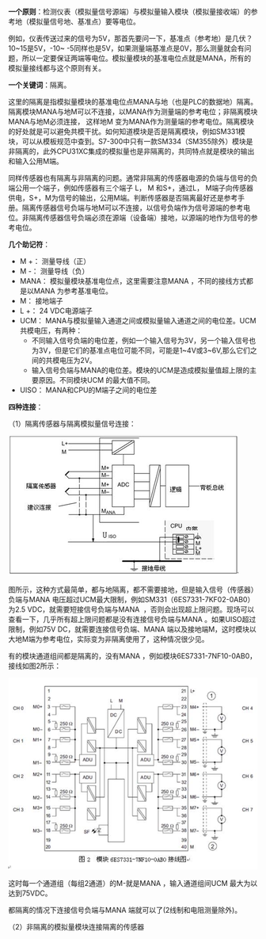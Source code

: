 **一个原则**：检测仪表（模拟量信号源端）与模拟量输入模块（模拟量接收端）的参考地（模拟量信号地、基准点）要等电位。

例如，仪表传送过来的信号为5V，那首先要问一下，基准点（参考地）是几伏？10~15是5V，-10~ -5同样也是5V，如果测量端基准点是0V，那么测量就会有问题，所以一定要保证两端等电位。模拟量模块的基准电位点就是MANA，所有的模拟量接线都与这个原则有关。

**一个关键词**：隔离。

这里的隔离是指模拟量模块的基准电位点MANA与地（也是PLC的数据地）隔离。隔离模块MANA与地M可以不连接，以MANA作为测量端的参考电位；非隔离模块MANA与地M必须连接， 这样地M 变为MANA作为测量端的参考电位。隔离模块的好处就是可以避免共模干扰。如何知道模块是否是隔离模块，例如SM331模块，可以从模板规范中查到。S7-300中只有一款SM334（SM355除外）模块是非隔离的，此外CPU31XC集成的模拟量也是非隔离的，共同特点就是模块的输出和输入公用M端。

同样传感器也有隔离与非隔离的问题。通常非隔离的传感器电源的负端与信号的负端公用一个端子，例如传感器有三个端子 L， M 和S+，通过L， M端子向传感器供电，S+，M为信号的输出，公用M端。判断传感器是否隔离最好还是参考手册。隔离传感器信号负端与地M可以不连接，以信号负端作为信号源端的参考电位。非隔离传感器信号负端必须在源端（设备端）接地，以源端的地作为信号的参考电位。

**几个助记符**：

* M +： 测量导线（正）
* M -：  测量导线（负）
* MANA： 模拟量模块基准电位点，这里需要注意MANA  ，不同的接线方式都是以MANA  为参考基准电位。
* M：    接地端子 
* L +： 24 VDC电源端子
* UCM： MANA与模拟量输入通道之间或模拟量输入通道之间的电位差。UCM共模电压，有两种：
  * 不同输入信号负端的电位差，例如一个输入信号为3V，另一个输入信号也为3V，但是它们的基准点电位可能不同，可能是1~4V或3~6V,那么它们之间的共模电压为2V。
  * 输入信号负端与MANA的电位差。模块的UCM是造成模拟量值超上限的主要原因。不同模块UCM 的最大值不同。
* UISO： MANA和CPU的M端子之间的电位差

**四种连接**：

（1）隔离传感器与隔离模拟量信号连接：

![](/assets/1.JPG)

图所示，这种方式最简单，都与地隔离，都不需要接地，但是输入信号（传感器）负端与MANA 电压超过UCM最大限制，例如SM331（6ES7331-7KF02-0AB0）为2.5 VDC，就需要短接信号负端与MANA  ，否则会出现超上限问题。现场可以查看一下，几乎所有超上限问题都是没有连接信号负端与MANA 。如果UISO超过限制，例如75V DC，就需要连接信号负端、MANA 端以及接地端M，这时模块以大地M端为参考电位，实际变为非隔离使用了，这种情况很少见。

有的模块通道组间都是隔离的，没有MANA  ，例如模块6ES7331-7NF10-0AB0，接线如图2所示：

![](/assets/2.JPG)

这时每一个通道组（每组2通道）的M-就是MANA ，输入通道组间UCM 最大为以达到75VDC。

都隔离的情况下连接信号负端与MANA 端就可以了\(2线制和电阻测量除外\)。

（2）非隔离的模拟量模块连接隔离的传感器









